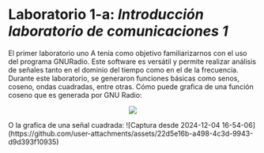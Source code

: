 # Laboratorio 1-a: *Introducción laboratorio de comunicaciones 1*

El primer laboratorio uno A tenía como objetivo familiarizarnos con el uso del programa GNURadio. Este software es versátil y permite realizar análisis de señales tanto en el dominio del tiempo como en el de la frecuencia. Durante este laboratorio, se generaron funciones básicas como senos, coseno, ondas cuadradas, entre otras.
Cómo puede grafica de una función coseno que es generada por GNU Radio:
<p align ="center">
 <img src= "https://github.com/user-
  attachments/assets/fc791383-b87c-477a-89a7-3bc2fdb256cd"="500">
</p>  
O la grafica de una señal cuadrada:
![Captura desde 2024-12-04 16-54-06](https://github.com/user-attachments/assets/22d5e16b-a498-4c3d-9943-d9d393f10935)
